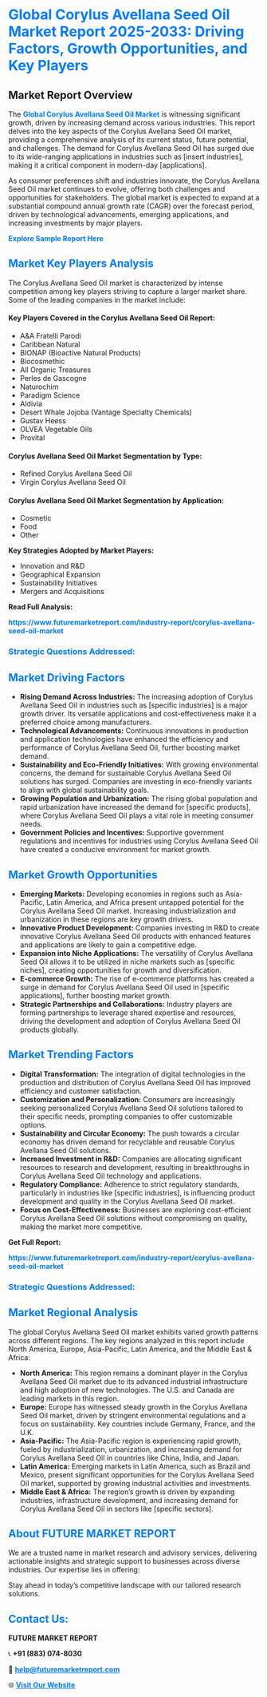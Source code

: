 <h1 style="color: #007BFF;">Global Corylus Avellana Seed Oil Market Report 2025-2033: Driving Factors, Growth Opportunities, and Key Players</h1>

<section id="overview">
<h2>Market Report Overview</h2>
<p>The <a href="https://www.futuremarketreport.com/industry-report/corylus-avellana-seed-oil-market" style="color: #007BFF; text-decoration: none;"><strong>Global Corylus Avellana Seed Oil Market</strong></a> is witnessing significant growth, driven by increasing demand across various industries. This report delves into the key aspects of the Corylus Avellana Seed Oil market, providing a comprehensive analysis of its current status, future potential, and challenges. The demand for Corylus Avellana Seed Oil has surged due to its wide-ranging applications in industries such as [insert industries], making it a critical component in modern-day [applications].</p>
<p>As consumer preferences shift and industries innovate, the Corylus Avellana Seed Oil market continues to evolve, offering both challenges and opportunities for stakeholders. The global market is expected to expand at a substantial compound annual growth rate (CAGR) over the forecast period, driven by technological advancements, emerging applications, and increasing investments by major players.</p>
</section>

<section id="overview">
<p><a href="https://www.futuremarketreport.com/request-sample/reportId=55269" style="color: #007BFF; text-decoration: none;"><strong>Explore Sample Report Here</strong></a></p>
</section>

<section id="key-players">
<h2 style="color: #007BFF;">Market Key Players Analysis</h2>
<p>The Corylus Avellana Seed Oil market is characterized by intense competition among key players striving to capture a larger market share. Some of the leading companies in the market include:</p>
<h4>Key Players Covered in the Corylus Avellana Seed Oil Report:</h4>
<ul><li>A&amp;A Fratelli Parodi</li><li>Caribbean Natural</li><li>BIONAP (Bioactive Natural Products)</li><li>Biocosmethic</li><li>All Organic Treasures</li><li>Perles de Gascogne</li><li>Naturochim</li><li>Paradigm Science</li><li>Aldivia</li><li>Desert Whale Jojoba (Vantage Specialty Chemicals)</li><li>Gustav Heess</li><li>OLVEA Vegetable Oils</li><li>Provital</li></ul>
<h4>Corylus Avellana Seed Oil Market Segmentation by Type:</h4>
<ul><li>Refined Corylus Avellana Seed Oil</li><li>Virgin Corylus Avellana Seed Oil</li></ul>

<h4>Corylus Avellana Seed Oil Market Segmentation by Application:</h4>
<ul><li>Cosmetic</li><li>Food</li><li>Other</li></ul>
<p><strong>Key Strategies Adopted by Market Players:</strong></p>
<ul>
<li>Innovation and R&D</li>
<li>Geographical Expansion</li>
<li>Sustainability Initiatives</li>
<li>Mergers and Acquisitions</li>
</ul>
</section>

<section>
<p><strong>Read Full Analysis: </strong></p><a href="https://www.futuremarketreport.com/industry-report/corylus-avellana-seed-oil-market" style="color: #007BFF; text-decoration: none;"><strong>https://www.futuremarketreport.com/industry-report/corylus-avellana-seed-oil-market</strong></a>
<h3 style="color: #007BFF;">Strategic Questions Addressed:</h3>
</section>

<section id="driving-factors">
<h2 style="color: #007BFF;">Market Driving Factors</h2>
<ul>
<li><strong>Rising Demand Across Industries:</strong> The increasing adoption of Corylus Avellana Seed Oil in industries such as [specific industries] is a major growth driver. Its versatile applications and cost-effectiveness make it a preferred choice among manufacturers.</li>
<li><strong>Technological Advancements:</strong> Continuous innovations in production and application technologies have enhanced the efficiency and performance of Corylus Avellana Seed Oil, further boosting market demand.</li>
<li><strong>Sustainability and Eco-Friendly Initiatives:</strong> With growing environmental concerns, the demand for sustainable Corylus Avellana Seed Oil solutions has surged. Companies are investing in eco-friendly variants to align with global sustainability goals.</li>
<li><strong>Growing Population and Urbanization:</strong> The rising global population and rapid urbanization have increased the demand for [specific products], where Corylus Avellana Seed Oil plays a vital role in meeting consumer needs.</li>
<li><strong>Government Policies and Incentives:</strong> Supportive government regulations and incentives for industries using Corylus Avellana Seed Oil have created a conducive environment for market growth.</li>
</ul>
</section>

<section id="growth-opportunities">
<h2 style="color: #007BFF;">Market Growth Opportunities</h2>
<ul>
<li><strong>Emerging Markets:</strong> Developing economies in regions such as Asia-Pacific, Latin America, and Africa present untapped potential for the Corylus Avellana Seed Oil market. Increasing industrialization and urbanization in these regions are key growth drivers.</li>
<li><strong>Innovative Product Development:</strong> Companies investing in R&D to create innovative Corylus Avellana Seed Oil products with enhanced features and applications are likely to gain a competitive edge.</li>
<li><strong>Expansion into Niche Applications:</strong> The versatility of Corylus Avellana Seed Oil allows it to be utilized in niche markets such as [specific niches], creating opportunities for growth and diversification.</li>
<li><strong>E-commerce Growth:</strong> The rise of e-commerce platforms has created a surge in demand for Corylus Avellana Seed Oil used in [specific applications], further boosting market growth.</li>
<li><strong>Strategic Partnerships and Collaborations:</strong> Industry players are forming partnerships to leverage shared expertise and resources, driving the development and adoption of Corylus Avellana Seed Oil products globally.</li>
</ul>
</section>

<section id="trending-factors">
<h2 style="color: #007BFF;">Market Trending Factors</h2>
<ul>
<li><strong>Digital Transformation:</strong> The integration of digital technologies in the production and distribution of Corylus Avellana Seed Oil has improved efficiency and customer satisfaction.</li>
<li><strong>Customization and Personalization:</strong> Consumers are increasingly seeking personalized Corylus Avellana Seed Oil solutions tailored to their specific needs, prompting companies to offer customizable options.</li>
<li><strong>Sustainability and Circular Economy:</strong> The push towards a circular economy has driven demand for recyclable and reusable Corylus Avellana Seed Oil solutions.</li>
<li><strong>Increased Investment in R&D:</strong> Companies are allocating significant resources to research and development, resulting in breakthroughs in Corylus Avellana Seed Oil technology and applications.</li>
<li><strong>Regulatory Compliance:</strong> Adherence to strict regulatory standards, particularly in industries like [specific industries], is influencing product development and quality in the Corylus Avellana Seed Oil market.</li>
<li><strong>Focus on Cost-Effectiveness:</strong> Businesses are exploring cost-efficient Corylus Avellana Seed Oil solutions without compromising on quality, making the market more competitive.</li>
</ul>
</section>

<section>
<p><strong>Get Full Report: </strong></p><a href="https://www.futuremarketreport.com/industry-report/corylus-avellana-seed-oil-market" style="color: #007BFF; text-decoration: none;"><strong>https://www.futuremarketreport.com/industry-report/corylus-avellana-seed-oil-market</strong></a>
<h3 style="color: #007BFF;">Strategic Questions Addressed:</h3>
</section>


<section id="regional-analysis">
<h2 style="color: #007BFF;">Market Regional Analysis</h2>
<p>The global Corylus Avellana Seed Oil market exhibits varied growth patterns across different regions. The key regions analyzed in this report include North America, Europe, Asia-Pacific, Latin America, and the Middle East & Africa:</p>
<ul>
<li><strong>North America:</strong> This region remains a dominant player in the Corylus Avellana Seed Oil market due to its advanced industrial infrastructure and high adoption of new technologies. The U.S. and Canada are leading markets in this region.</li>
<li><strong>Europe:</strong> Europe has witnessed steady growth in the Corylus Avellana Seed Oil market, driven by stringent environmental regulations and a focus on sustainability. Key countries include Germany, France, and the U.K.</li>
<li><strong>Asia-Pacific:</strong> The Asia-Pacific region is experiencing rapid growth, fueled by industrialization, urbanization, and increasing demand for Corylus Avellana Seed Oil in countries like China, India, and Japan.</li>
<li><strong>Latin America:</strong> Emerging markets in Latin America, such as Brazil and Mexico, present significant opportunities for the Corylus Avellana Seed Oil market, supported by growing industrial activities and investments.</li>
<li><strong>Middle East & Africa:</strong> The region’s growth is driven by expanding industries, infrastructure development, and increasing demand for Corylus Avellana Seed Oil in sectors like [specific sectors].</li>
</ul>
</section>

<footer>
<h2 style="color: #007BFF;">About FUTURE MARKET REPORT</h2>
<p>We are a trusted name in market research and advisory services, delivering actionable insights and strategic support to businesses across diverse industries. Our expertise lies in offering:</p>

<p>Stay ahead in today’s competitive landscape with our tailored research solutions.</p>

<h2 style="color: #007BFF;">Contact Us:</h2>
<p><strong>FUTURE MARKET REPORT</strong></p>
<p>📞 <strong>+91 (883) 074-8030</strong></p>
<p>📧 <strong><a href="mailto:help@futuremarketreport.com" style="color: #007BFF;">help@futuremarketreport.com</a></strong></p>
<p>🌐 <strong><a href="https://www.futuremarketreport.com/" style="color: #007BFF;">Visit Our Website</a></strong></p>
</footer>